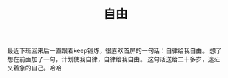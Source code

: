 ﻿---
layout: post
title: 自由
category: 生活
description: 感慨而已
---
   最近下班回来后一直跟着keep锻炼，很喜欢首屏的一句话：自律给我自由。
   想了想在前面加了一句，计划使我自律，自律给我自由。
   这句话送给二十多岁，迷茫又着急的自己。哈哈

